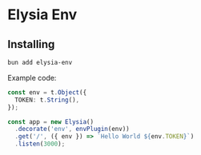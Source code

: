 # Elysia Env

## Installing
```bash
bun add elysia-env
```

Example code:
```typescript
const env = t.Object({
  TOKEN: t.String(),
});

const app = new Elysia()
  .decorate('env', envPlugin(env))
  .get('/', ({ env }) => `Hello World ${env.TOKEN}`)
  .listen(3000);
```
